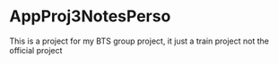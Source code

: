 # AppProj3NotesPerso
This is a project for my BTS group project, it just a train project not the official project
